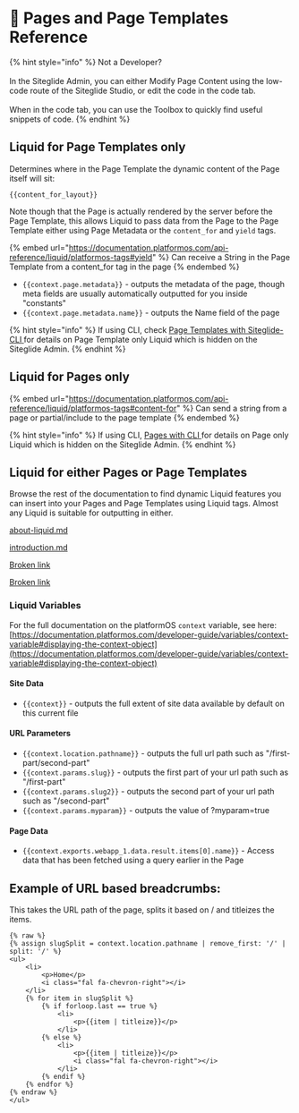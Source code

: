 # 👀 Pages and Page Templates Reference

{% hint style="info" %}
Not a Developer?\
\
In the Siteglide Admin, you can either Modify Page Content using the low-code route of the Siteglide Studio, or edit the code in the code tab. \
\
When in the code tab, you can use the Toolbox to quickly find useful snippets of code.&#x20;
{% endhint %}

## Liquid for Page Templates only

Determines where in the Page Template the dynamic content of the Page itself will sit:

```liquid
{{content_for_layout}}
```

Note though that the Page is actually rendered by the server before the Page Template, this allows Liquid to pass data from the Page to the Page Template either using Page Metadata or the `content_for` and `yield` tags.

{% embed url="https://documentation.platformos.com/api-reference/liquid/platformos-tags#yield" %}
Can receive a String in the Page Template from a content\_for tag in the page
{% endembed %}

* `{{context.page.metadata}}` - outputs the metadata of the page, though meta fields are usually automatically outputted for you inside "constants"
* `{{context.page.metadata.name}}` - outputs the Name field of the page

{% hint style="info" %}
If using CLI, check [Page Templates with Siteglide-CLI](page-templates-with-cli.md)[ ](pages-with-siteglide-cli.md)for details on Page Template only Liquid which is hidden on the Siteglide Admin.
{% endhint %}

## Liquid for Pages only

{% embed url="https://documentation.platformos.com/api-reference/liquid/platformos-tags#content-for" %}
Can send a string from a page or partial/include to the page template
{% endembed %}

{% hint style="info" %}
If using CLI, [Pages with CLI ](pages-with-siteglide-cli.md)for details on Page only Liquid which is hidden on the Siteglide Admin.
{% endhint %}

## Liquid for either Pages or Page Templates

Browse the rest of the documentation to find dynamic Liquid features you can insert into your Pages and Page Templates using Liquid tags. Almost any Liquid is suitable for outputting in either.

[about-liquid.md](../liquid-templating-language/about-liquid.md "mention")

[introduction.md](../webapps/introduction.md "mention")

[Broken link](broken-reference "mention")

[Broken link](broken-reference "mention")

### Liquid Variables

For the full documentation on the platformOS `context` variable, see here: [https://documentation.platformos.com/developer-guide/variables/context-variable#displaying-the-context-object](https://documentation.platformos.com/developer-guide/variables/context-variable#displaying-the-context-object)

#### Site Data

* `{{context}}` - outputs the full extent of site data available by default on this current file

#### URL Parameters

* `{{context.location.pathname}}` - outputs the full url path such as "/first-part/second-part"
* `{{context.params.slug}}` - outputs the first part of your url path such as "/first-part"
* `{{context.params.slug2}}` - outputs the second part of your url path such as "/second-part"
* `{{context.params.myparam}}` - outputs the value of ?myparam=true

#### Page Data

* `{{context.exports.webapp_1.data.result.items[0].name}}` - Access data that has been fetched using a query earlier in the Page

## Example of URL based breadcrumbs:

This takes the URL path of the page, splits it based on / and titleizes the items.

```liquid
{% raw %}
{% assign slugSplit = context.location.pathname | remove_first: '/' | split: '/' %}
<ul>
    <li>
        <p>Home</p>
        <i class="fal fa-chevron-right"></i>
    </li>
    {% for item in slugSplit %}
        {% if forloop.last == true %}
            <li>
                <p>{{item | titleize}}</p>
            </li>
        {% else %}
            <li>
                <p>{{item | titleize}}</p>
                <i class="fal fa-chevron-right"></i>
            </li>
        {% endif %}
    {% endfor %}
{% endraw %}
</ul>
```
